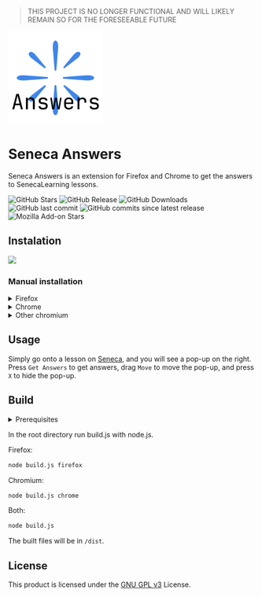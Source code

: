 > THIS PROJECT IS NO LONGER FUNCTIONAL AND WILL LIKELY REMAIN SO FOR THE FORESEEABLE FUTURE

![Icon](icons/icon-192.png)

# Seneca Answers

Seneca Answers is an extension for Firefox and Chrome to get the answers to SenecaLearning lessons.

![GitHub Stars](https://img.shields.io/github/stars/pepperonijail77/seneca-answers?style=flat)
![GitHub Release](https://img.shields.io/github/v/release/pepperonijail77/seneca-answers)
![GitHub Downloads](https://img.shields.io/github/downloads/pepperonijail77/seneca-answers/total)
![GitHub last commit](https://img.shields.io/github/last-commit/pepperonijail77/seneca-answers)
![GitHub commits since latest release](https://img.shields.io/github/commits-since/pepperonijail77/seneca-answers/latest/dev)
![Mozilla Add-on Stars](https://img.shields.io/amo/stars/seneca-answers)

## Instalation

[![](https://extensionworkshop.com/assets/img/documentation/publish/get-the-addon-178x60px.dad84b42.png)](https://addons.mozilla.org/firefox/addon/seneca-answers/)

### Manual installation

<details>
<summary>Firefox</summary>

Download `seneca-answers.xpi` from the latest [release](https://github.com/pepperonijail77/seneca-answers/releases/latest) - you will have to right-click and select `Save Link As...`, otherwise Firefox will try to install it.

Go to `about:debugging#/runtime/this-firefox`, and press `Load Temporary Add-on...`, then select the `seneca-answers.xpi` file that you downloaded.

</details>
<details>
<summary>Chrome</summary>

Download `seneca-answers.crx` from the latest [release](https://github.com/pepperonijail77/seneca-answers/releases/latest) - you will have to right-click and select `Save link as...`, otherwise Chrome will try to install it. Extract its contents into a folder somewhere.

On Chrome, go to `chrome://extensions`, and enable developer mode if you haven't already.

Press on `Load unpacked`, then navigate to and select the folder that you extracted into.

</details>
<details>
<summary>Other chromium</summary>

> Note that it is only tested on Firefox, Chrome and Chromium. There is no guarantee that it will work for your browser.

Download `seneca-answers.crx` from the latest [release](https://github.com/pepperonijail77/seneca-answers/releases/latest).

Go to `chrome://extensions`, and enable developer mode if you haven't already.

Drag and drop `seneca-answers.crx` that you downloaded onto the page, and press `Add Extension`.

</details>

## Usage

Simply go onto a lesson on [Seneca](https://app.senecalearning.com/), and you will see a pop-up on the right. Press `Get Answers` to get answers, drag `Move` to move the pop-up, and press `X` to hide the pop-up.

## Build

<details>
<summary>Prerequisites</summary>

- [git](https://git-scm.com/)
- [node.js](https://nodejs.org/)

Clone the repo.
```sh
git clone https://github.com/pepperonijail77/seneca-answers.git
```

In the root directory install all the npm dependencies.
```sh
npm install
```

</details>

In the root directory run build.js with node.js.

Firefox:
```sh
node build.js firefox
```

Chromium:
```sh
node build.js chrome
```

Both:
```sh
node build.js
```

The built files will be in `/dist`.

## License
This product is licensed under the [GNU GPL v3](https://choosealicense.com/licenses/gpl-3.0) License.
